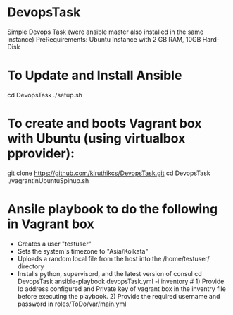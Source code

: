 # DevopsTask
Simple Devops Task (were ansible master also installed in the same instance)
PreRequirements:
Ubuntu Instance with 2 GB RAM, 10GB Hard-Disk
# To Update and Install Ansible
cd DevopsTask
./setup.sh

# To create and boots Vagrant box with Ubuntu (using virtualbox pprovider):
git clone https://github.com/kiruthikcs/DevopsTask.git
cd DevopsTask
./vagrantinUbuntuSpinup.sh

# Ansile playbook to do the following in Vagrant box
 - Creates a user "testuser"
 - Sets the system's timezone to "Asia/Kolkata"
 - Uploads a random local file from the host into the /home/testuser/ directory
 - Installs python, supervisord, and the latest version of consul
cd DevopsTask
ansible-playbook devopsTask.yml -i inventory  # 1) Provide Ip address configured and Private key of vagrant box in the inventry file before executing the playbook. 2)  Provide the required username and password in roles/ToDo/var/main.yml 


 
 
 



